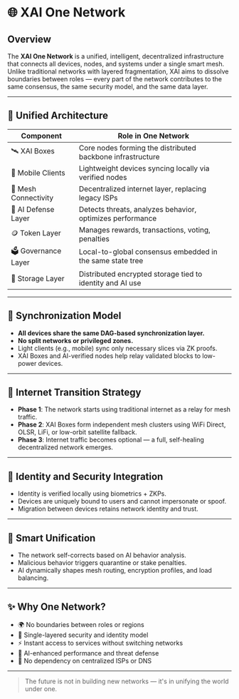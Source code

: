 # 🌐 XAI One Network

## Overview

The **XAI One Network** is a unified, intelligent, decentralized infrastructure that connects all devices, nodes, and systems under a single smart mesh. Unlike traditional networks with layered fragmentation, XAI aims to dissolve boundaries between roles — every part of the network contributes to the same consensus, the same security model, and the same data layer.

---

## 🧩 Unified Architecture

| Component             | Role in One Network                                       |
|----------------------|-----------------------------------------------------------|
| 🛰️ XAI Boxes          | Core nodes forming the distributed backbone infrastructure |
| 📱 Mobile Clients     | Lightweight devices syncing locally via verified nodes    |
| 📡 Mesh Connectivity  | Decentralized internet layer, replacing legacy ISPs       |
| 🧠 AI Defense Layer   | Detects threats, analyzes behavior, optimizes performance |
| 🪙 Token Layer        | Manages rewards, transactions, voting, penalties          |
| 🗳️ Governance Layer   | Local-to-global consensus embedded in the same state tree |
| 📁 Storage Layer      | Distributed encrypted storage tied to identity and AI use |

---

## 🔄 Synchronization Model

- **All devices share the same DAG-based synchronization layer.**
- **No split networks or privileged zones.**
- Light clients (e.g., mobile) sync only necessary slices via ZK proofs.
- XAI Boxes and AI-verified nodes help relay validated blocks to low-power devices.

---

## 🚀 Internet Transition Strategy

- **Phase 1**: The network starts using traditional internet as a relay for mesh traffic.
- **Phase 2**: XAI Boxes form independent mesh clusters using WiFi Direct, OLSR, LiFi, or low-orbit satellite fallback.
- **Phase 3**: Internet traffic becomes optional — a full, self-healing decentralized network emerges.

---

## 🔐 Identity and Security Integration

- Identity is verified locally using biometrics + ZKPs.
- Devices are uniquely bound to users and cannot impersonate or spoof.
- Migration between devices retains network identity and trust.

---

## 🧠 Smart Unification

- The network self-corrects based on AI behavior analysis.
- Malicious behavior triggers quarantine or stake penalties.
- AI dynamically shapes mesh routing, encryption profiles, and load balancing.

---

## ✨ Why One Network?

- 🌍 No boundaries between roles or regions
- 🔐 Single-layered security and identity model
- ⚡ Instant access to services without switching networks
- 🧠 AI-enhanced performance and threat defense
- 🚫 No dependency on centralized ISPs or DNS

---

> The future is not in building new networks — it's in unifying the world under one.
